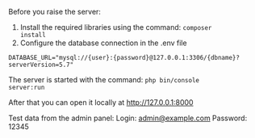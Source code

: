 Before you raise the server:
1. Install the required libraries using the command: <code>composer install</code>
2. Configure the database connection in the .env file

<code>DATABASE_URL="mysql://{user}:{password}@127.0.0.1:3306/{dbname}?serverVersion=5.7"</code>

The server is started with the command: <code>php bin/console server:run</code>

After that you can open it locally at <link>http://127.0.0.1:8000</link>


Test data from the admin panel:
Login: admin@example.com
Password: 12345
